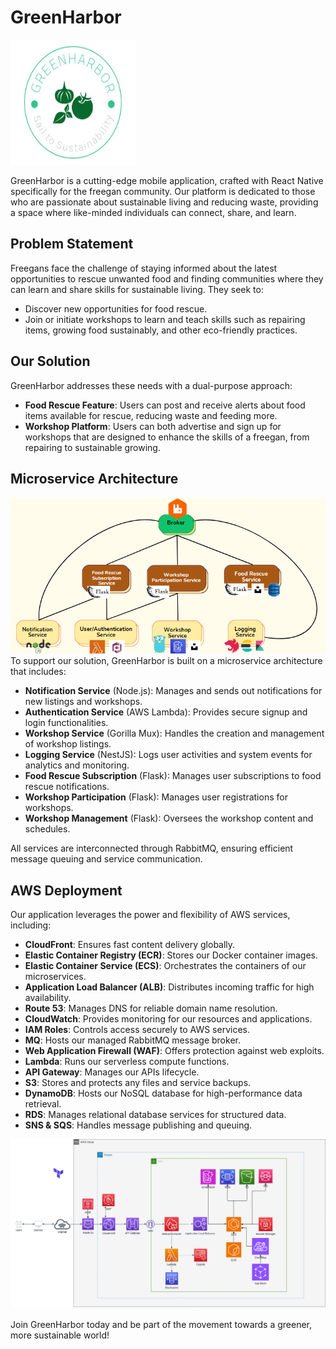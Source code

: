 # GreenHarbor
<img src="./greenharbor.jpg" width="200" height="200" alt="GreenHarbor">


GreenHarbor is a cutting-edge mobile application, crafted with React Native specifically for the freegan community. Our platform is dedicated to those who are passionate about sustainable living and reducing waste, providing a space where like-minded individuals can connect, share, and learn.

## Problem Statement

Freegans face the challenge of staying informed about the latest opportunities to rescue unwanted food and finding communities where they can learn and share skills for sustainable living. They seek to:
- Discover new opportunities for food rescue.
- Join or initiate workshops to learn and teach skills such as repairing items, growing food sustainably, and other eco-friendly practices.

## Our Solution

GreenHarbor addresses these needs with a dual-purpose approach:
- **Food Rescue Feature**: Users can post and receive alerts about food items available for rescue, reducing waste and feeding more.
- **Workshop Platform**: Users can both advertise and sign up for workshops that are designed to enhance the skills of a freegan, from repairing to sustainable growing.

## Microservice Architecture
![Microservices Diagram](./microservice.png)
To support our solution, GreenHarbor is built on a microservice architecture that includes:
- **Notification Service** (Node.js): Manages and sends out notifications for new listings and workshops.
- **Authentication Service** (AWS Lambda): Provides secure signup and login functionalities.
- **Workshop Service** (Gorilla Mux): Handles the creation and management of workshop listings.
- **Logging Service** (NestJS): Logs user activities and system events for analytics and monitoring.
- **Food Rescue Subscription** (Flask): Manages user subscriptions to food rescue notifications.
- **Workshop Participation** (Flask): Manages user registrations for workshops.
- **Workshop Management** (Flask): Oversees the workshop content and schedules.

All services are interconnected through RabbitMQ, ensuring efficient message queuing and service communication.

## AWS Deployment

Our application leverages the power and flexibility of AWS services, including:
- **CloudFront**: Ensures fast content delivery globally.
- **Elastic Container Registry (ECR)**: Stores our Docker container images.
- **Elastic Container Service (ECS)**: Orchestrates the containers of our microservices.
- **Application Load Balancer (ALB)**: Distributes incoming traffic for high availability.
- **Route 53**: Manages DNS for reliable domain name resolution.
- **CloudWatch**: Provides monitoring for our resources and applications.
- **IAM Roles**: Controls access securely to AWS services.
- **MQ**: Hosts our managed RabbitMQ message broker.
- **Web Application Firewall (WAF)**: Offers protection against web exploits.
- **Lambda**: Runs our serverless compute functions.
- **API Gateway**: Manages our APIs lifecycle.
- **S3**: Stores and protects any files and service backups.
- **DynamoDB**: Hosts our NoSQL database for high-performance data retrieval.
- **RDS**: Manages relational database services for structured data.
- **SNS & SQS**: Handles message publishing and queuing.

![Solution Architecture Diagram](./sa.png)


Join GreenHarbor today and be part of the movement towards a greener, more sustainable world!
